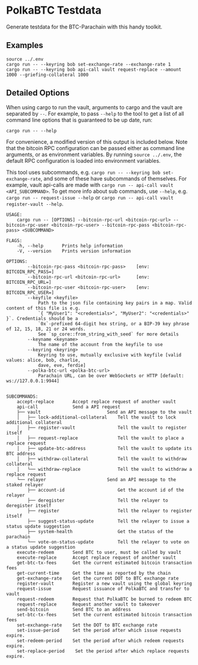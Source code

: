 # PolkaBTC Testdata

Generate testdata for the BTC-Parachain with this handy toolkit.

## Examples

```shell
source ../.env
cargo run -- --keyring bob set-exchange-rate --exchange-rate 1
cargo run -- --keyring bob api-call vault request-replace --amount 1000 --griefing-collateral 1000
```

## Detailed Options

When using cargo to run the vault, arguments to cargo and the vault are separated by `--`. For example, to pass `--help` to the tool to get a list of all command line options that is guaranteed to be up date, run:

```
cargo run -- --help
```

For convenience, a modified version of this output is included below. Note that the bitcoin RPC configuration can be passed either as command line arguments, or as environment variables. By running `source ../.env`, the default RPC configuration is loaded into environment variables.

This tool uses subcommands, e.g. `cargo run -- --keyring bob set-exchange-rate`, and some of these have subcommands of themselves. For example, vault api-calls are made with `cargo run -- api-call vault <API_SUBCOMMAND>`. To get more info about sub commands, use `--help`, e.g. `cargo run -- request-issue --help` or `cargo run -- api-call vault register-vault --help`.

```
USAGE:
    cargo run -- [OPTIONS] --bitcoin-rpc-url <bitcoin-rpc-url> --bitcoin-rpc-user <bitcoin-rpc-user> --bitcoin-rpc-pass <bitcoin-rpc-pass> <SUBCOMMAND>

FLAGS:
    -h, --help       Prints help information
    -V, --version    Prints version information

OPTIONS:
        --bitcoin-rpc-pass <bitcoin-rpc-pass>    [env: BITCOIN_RPC_PASS=]
        --bitcoin-rpc-url <bitcoin-rpc-url>      [env: BITCOIN_RPC_URL=]
        --bitcoin-rpc-user <bitcoin-rpc-user>    [env: BITCOIN_RPC_USER=]
        --keyfile <keyfile>
            Path to the json file containing key pairs in a map. Valid content of this file is e.g.
            `{ "MyUser1": "<credentials>", "MyUser2": "<credentials>" }`. Credentials should be a
            `0x`-prefixed 64-digit hex string, or a BIP-39 key phrase of 12, 15, 18, 21 or 24 words.
            See `sp_core::from_string_with_seed` for more details
        --keyname <keyname>
            The name of the account from the keyfile to use
        --keyring <keyring>
            Keyring to use, mutually exclusive with keyfile [valid values: alice, bob, charlie,
            dave, eve, ferdie]
        --polka-btc-url <polka-btc-url>
            Parachain URL, can be over WebSockets or HTTP [default: ws://127.0.0.1:9944]


SUBCOMMANDS:
    accept-replace       Accept replace request of another vault
    api-call             Send a API request
    ├── vault                         Send an API message to the vault
    │   ├── lock-additional-collateral    Tell the vault to lock additional collateral
    │   ├── register-vault                Tell the vault to register itself
    │   ├── request-replace               Tell the vault to place a replace request
    │   ├── update-btc-address            Tell the vault to update its BTC address
    │   ├── withdraw-collateral           Tell the vault to withdraw collateral
    │   └── withdraw-replace              Tell the vault to withdraw a replace request
    └── relayer                       Send an API message to the staked relayer
        ├── account-id                    Get the account id of the relayer
        ├── deregister                    Tell the relayer to deregister itself
        ├── register                      Tell the relayer to register itself
        ├── suggest-status-update         Tell the relayer to issue a status update suggestion
        ├── system-health                 Get the status of the parachain
        └── vote-on-status-update         Tell the relayer to vote on a status update suggestion
    execute-redeem       Send BTC to user, must be called by vault
    execute-replace      Accept replace request of another vault
    get-btc-tx-fees      Get the current estimated bitcoin transaction fees
    get-current-time     Get the time as reported by the chain
    get-exchange-rate    Get the current DOT to BTC exchange rate
    register-vault       Register a new vault using the global keyring
    request-issue        Request issuance of PolkaBTC and transfer to vault
    request-redeem       Request that PolkaBTC be burned to redeem BTC
    request-replace      Request another vault to takeover
    send-bitcoin         Send BTC to an address
    set-btc-tx-fees      Set the current estimated bitcoin transaction fees
    set-exchange-rate    Set the DOT to BTC exchange rate
    set-issue-period     Set the period after which issue requests expire.
    set-redeem-period    Set the period after which redeem requests expire.
    set-replace-period    Set the period after which replace requests expire.
```
